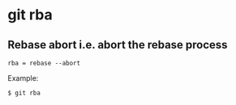 # git rba

## Rebase abort i.e. abort the rebase process

```gitconfig
rba = rebase --abort
```

Example:

```sh
$ git rba
```
